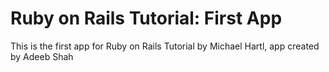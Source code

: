 # Ruby on Rails Tutorial: First App

This is the first app for Ruby on Rails Tutorial by Michael Hartl, app created by Adeeb Shah
